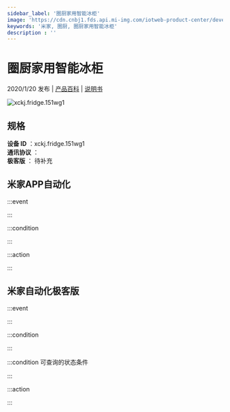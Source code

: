 ```yaml
---
sidebar_label: '圈厨家用智能冰柜'
image: 'https://cdn.cnbj1.fds.api.mi-img.com/iotweb-product-center/developer_1571883556005OMNap8lu.png?GalaxyAccessKeyId=AKVGLQWBOVIRQ3XLEW&Expires=9223372036854775807&Signature=IMC8QAR4JUO8HtWgu4o/gqAVWIA='
keywords: '米家, 圈厨, 圈厨家用智能冰柜'
description : ''
---
```

# 圈厨家用智能冰柜

2020/1/20 发布 | [产品百科](https://home.mi.com/webapp/content/baike/product/index.html?model=xckj.fridge.151wg1/) | [说明书](https://home.mi.com/views/introduction.html?model=xckj.fridge.151wg1&region=cn)

![xckj.fridge.151wg1](https://cdn.cnbj1.fds.api.mi-img.com/iotweb-product-center/developer_1571883556005OMNap8lu.png?GalaxyAccessKeyId=AKVGLQWBOVIRQ3XLEW&Expires=9223372036854775807&Signature=IMC8QAR4JUO8HtWgu4o/gqAVWIA=)

## 规格  
> 
**设备 ID** ：xckj.fridge.151wg1  
**通讯协议** ：  
**极客版**  ： 待补充 


## 米家APP自动化  

:::event  

:::

:::condition  

:::

:::action   

:::

## 米家自动化极客版  

:::event  

:::

:::condition  

:::

:::condition 可查询的状态条件  

:::

:::action  

:::

        
